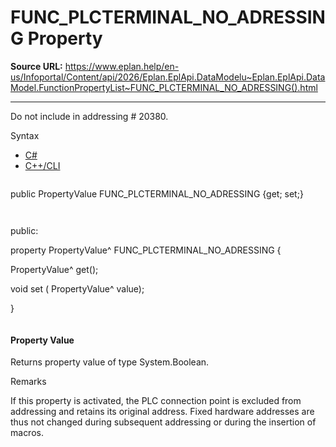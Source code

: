 # FUNC_PLCTERMINAL_NO_ADRESSING Property

**Source URL:** https://www.eplan.help/en-us/Infoportal/Content/api/2026/Eplan.EplApi.DataModelu~Eplan.EplApi.DataModel.FunctionPropertyList~FUNC_PLCTERMINAL_NO_ADRESSING().html

---

Do not include in addressing # 20380.

Syntax

- [C#](#i-syntax-CS)
- [C++/CLI](#i-syntax-CPP2005)

```
```
public PropertyValue FUNC_PLCTERMINAL_NO_ADRESSING {get; set;}
```
```

```
```
public:

property PropertyValue^ FUNC_PLCTERMINAL_NO_ADRESSING {

   PropertyValue^ get();

   void set (    PropertyValue^ value);

}
```
```

#### Property Value

Returns property value of type System.Boolean.

Remarks

If this property is activated, the PLC connection point is excluded from addressing and retains its original address. Fixed hardware addresses are thus not changed during subsequent addressing or during the insertion of macros.
